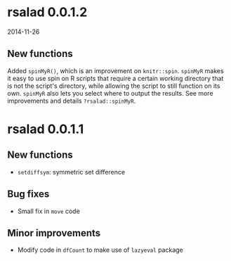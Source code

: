 # rsalad 0.0.1.2

2014-11-26

## New functions

Added `spinMyR()`, which is an improvement on `knitr::spin`. `spinMyR` makes it
easy to use spin on R scripts that require a certain working directory that is
not the script's directory, while allowing the script to still function
on its own.  `spinMyR` also lets you select where to output the results. See
more improvements and details `?rsalad::spinMyR`.


# rsalad 0.0.1.1

## New functions

* `setdiffsym`: symmetric set difference

## Bug fixes

* Small fix in `move` code

## Minor improvements

* Modify code in `dfCount` to make use of `lazyeval` package
